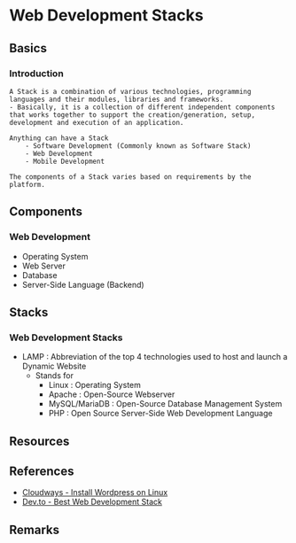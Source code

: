 # Web Development Stacks

## Basics

### Introduction
```
A Stack is a combination of various technologies, programming languages and their modules, libraries and frameworks.
- Basically, it is a collection of different independent components that works together to support the creation/generation, setup, development and execution of an application.

Anything can have a Stack
	- Software Development (Commonly known as Software Stack)
	- Web Development
	- Mobile Development

The components of a Stack varies based on requirements by the platform.
```

## Components

### Web Development
- Operating System
- Web Server
- Database
- Server-Side Language (Backend)

## Stacks
### Web Development Stacks
- LAMP : Abbreviation of the top 4 technologies used to host and launch a Dynamic Website
	- Stands for
		+ Linux : Operating System
		+ Apache : Open-Source Webserver
		+ MySQL/MariaDB : Open-Source Database Management System
		+ PHP : Open Source Server-Side Web Development Language

## Resources

## References
+ [Cloudways - Install Wordpress on Linux](https://www.cloudways.com/blog/install-wordpress-on-linux/)
+ [Dev.to - Best Web Development Stack](https://dev.to/theme_selection/best-web-development-stack-2jpe)

## Remarks